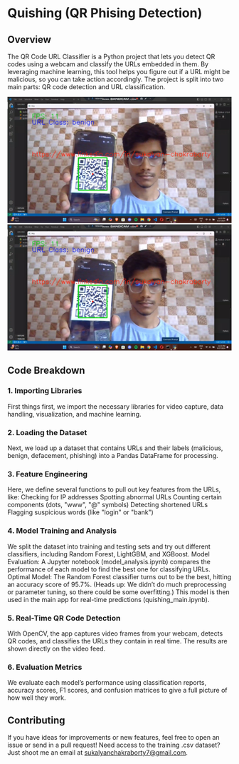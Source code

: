 # Quishing (QR Phising Detection)
## Overview
The QR Code URL Classifier is a Python project that lets you detect QR codes using a webcam and classify the URLs embedded in them. By leveraging machine learning, this tool helps you figure out if a URL might be malicious, so you can take action accordingly. The project is split into two main parts: QR code detection and URL classification.

![Malware URL](https://github.com/chakrabortysukalyan/Quishing/blob/master/assets/benign%20class%20qr.jpeg)
![Safe URL](https://github.com/chakrabortysukalyan/Quishing/blob/master/assets/benign%20class%20qr.jpeg)

## Code Breakdown
### 1. Importing Libraries
First things first, we import the necessary libraries for video capture, data handling, visualization, and machine learning.
### 2. Loading the Dataset
Next, we load up a dataset that contains URLs and their labels (malicious, benign, defacement, phishing) into a Pandas DataFrame for processing.
### 3. Feature Engineering
Here, we define several functions to pull out key features from the URLs, like:
Checking for IP addresses
Spotting abnormal URLs
Counting certain components (dots, "www", "@" symbols)
Detecting shortened URLs
Flagging suspicious words (like "login" or "bank")
### 4. Model Training and Analysis
We split the dataset into training and testing sets and try out different classifiers, including Random Forest, LightGBM, and XGBoost.
Model Evaluation: A Jupyter notebook (model_analysis.ipynb) compares the performance of each model to find the best one for classifying URLs.
Optimal Model: The Random Forest classifier turns out to be the best, hitting an accuracy score of 95.7%. (Heads up: We didn’t do much preprocessing or parameter tuning, so there could be some overfitting.) This model is then used in the main app for real-time predictions (quishing_main.ipynb).
### 5. Real-Time QR Code Detection
With OpenCV, the app captures video frames from your webcam, detects QR codes, and classifies the URLs they contain in real time. The results are shown directly on the video feed.
### 6. Evaluation Metrics
We evaluate each model’s performance using classification reports, accuracy scores, F1 scores, and confusion matrices to give a full picture of how well they work.
## Contributing
If you have ideas for improvements or new features, feel free to open an issue or send in a pull request!
Need access to the training .csv dataset? Just shoot me an email at sukalyanchakraborty7@gmail.com.

